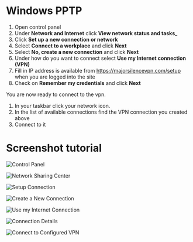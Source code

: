 # Windows PPTP

1. Open control panel
2. Under __Network and Internet__ click __View network status and tasks___
3. Click __Set up a new connection or network__
4. Select __Connect to a workplace__ and click __Next__
5. Select __No, create a new connection__ and click __Next__
6. Under how do you want to connect select __Use my Internet connection (VPN)__
7. Fill in IP address is available from https://majorsilencevpn.com/setup when you are logged into the site
8. Check on __Remember my credentials__ and click __Next__

You are now ready to connect to the vpn.

1. In your taskbar click your network icon.
2. In the list of available connections find the VPN connection you created above
3. Connect to it


# Screenshot tutorial

![Control Panel](/assets/knowledgebase/pptp/windows-networking/001-control-panel.png)

![Network Sharing Center](/assets/knowledgebase/pptp/windows-networking/002-network-sharing-center.png)

![Setup Connection](/assets/knowledgebase/pptp/windows-networking/003-setup-connection.png)

![Create a New Connection](/assets/knowledgebase/pptp/windows-networking/004-create-a-new-connection.png)

![Use my Internet Connection](/assets/knowledgebase/pptp/windows-networking/005-use-my-internet-connection.png)

![Connection Details](/assets/knowledgebase/pptp/windows-networking/006-connection-details.png)

![Connect to Configured VPN](/assets/knowledgebase/pptp/windows-networking/007-connect-to-configured-vpn.png)
